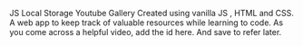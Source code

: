 JS Local Storage Youtube Gallery
Created using vanilla JS , HTML and CSS.
A web app to keep track of valuable resources while learning to code. As you come across a helpful video, add the id here. And save to refer later.
